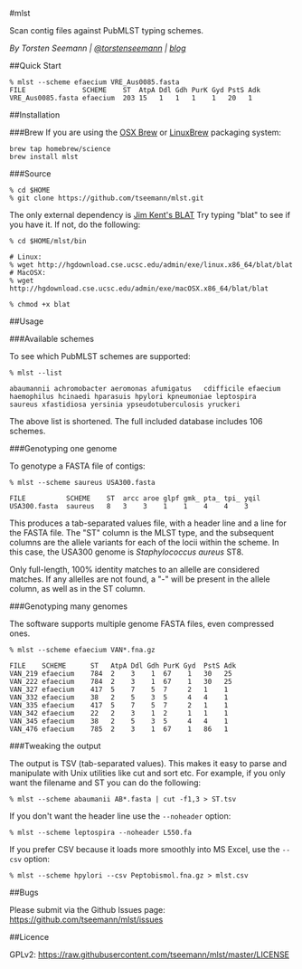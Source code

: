 #mlst

Scan contig files against PubMLST typing schemes.

_By Torsten Seemann | [@torstenseemann](https://twitter.com/torstenseemann) | [blog](http://thegenomefactory.blogspot.com/)_

##Quick Start

```
% mlst --scheme efaecium VRE_Aus0085.fasta
FILE              SCHEME    ST  AtpA Ddl Gdh PurK Gyd PstS Adk
VRE_Aus0085.fasta efaecium	203 15   1   1   1    1   20   1
```

##Installation

###Brew
If you are using the [OSX Brew](http://brew.sh/) or [LinuxBrew](http://brew.sh/linuxbrew/) packaging system:

    brew tap homebrew/science
    brew install mlst

###Source

    % cd $HOME
    % git clone https://github.com/tseemann/mlst.git
    
The only external dependency is [Jim Kent's BLAT](http://genome.ucsc.edu/FAQ/FAQblat.html#blat3)
Try typing "blat" to see if you have it. If not, do the following:
    
    % cd $HOME/mlst/bin
    
    # Linux:
    % wget http://hgdownload.cse.ucsc.edu/admin/exe/linux.x86_64/blat/blat
    # MacOSX:
    % wget http://hgdownload.cse.ucsc.edu/admin/exe/macOSX.x86_64/blat/blat
    
    % chmod +x blat

##Usage

###Available schemes

To see which PubMLST schemes are supported:

    % mlst --list
    
    abaumannii achromobacter aeromonas afumigatus	cdifficile efaecium
    haemophilus	hcinaedi hparasuis hpylori kpneumoniae leptospira
    saureus xfastidiosa	yersinia ypseudotuberculosis yruckeri

The above list is shortened. The full included database includes 106 schemes.

###Genotyping one genome

To genotype a FASTA file of contigs:

    % mlst --scheme saureus USA300.fasta
    
    FILE	      SCHEME	ST	arcc aroe glpf gmk_	pta_ tpi_ yqil
    USA300.fasta  saureus	8	3	 3	  1    1	4	 4	  3

This produces a tab-separated values file, with a header line and a line 
for the FASTA file. The "ST" column is the MLST type, and the subsequent
columns are the allele variants for each of the locii within the scheme.
In this case, the USA300 genome is *Staphylococcus aureus* ST8.

Only full-length, 100% identity matches to an allelle are considered matches. 
If any allelles are not found, a "-" will be present in the allele column, 
as well as in the ST column.

###Genotyping many genomes

The software supports multiple genome FASTA files, even compressed ones. 

    % mlst --scheme efaecium VAN*.fna.gz

    FILE	SCHEME	    ST	 AtpA Ddl Gdh PurK Gyd	PstS Adk
    VAN_219	efaecium	784  2    3	   1  67	1	30	 25
    VAN_222	efaecium	784  2    3	   1  67	1	30	 25
    VAN_327	efaecium	417  5    7	   5  7  	2	1	 1
    VAN_332	efaecium	38	 2    5	   3  5	    4	4	 1
    VAN_335	efaecium	417	 5    7	   5  7	    2	1	 1
    VAN_342	efaecium	22	 2    3	   1  2	    1	1	 1
    VAN_345	efaecium	38	 2    5	   3  5	    4	4	 1
    VAN_476	efaecium	785	 2	  3	   1  67	1	86	 1
    
###Tweaking the output

The output is TSV (tab-separated values). This makes it easy to parse 
and manipulate with Unix utilities like cut and sort etc. For example, 
if you only want the filename and ST you can do the following:

    % mlst --scheme abaumanii AB*.fasta | cut -f1,3 > ST.tsv

If you don't want the header line use the `--noheader` option:

    % mlst --scheme leptospira --noheader L550.fa
    
If you prefer CSV because it loads more smoothly into MS Excel, use the `--csv` option:

    % mlst --scheme hpylori --csv Peptobismol.fna.gz > mlst.csv

##Bugs

Please submit via the Github Issues page: https://github.com/tseemann/mlst/issues

##Licence

GPLv2: https://raw.githubusercontent.com/tseemann/mlst/master/LICENSE

